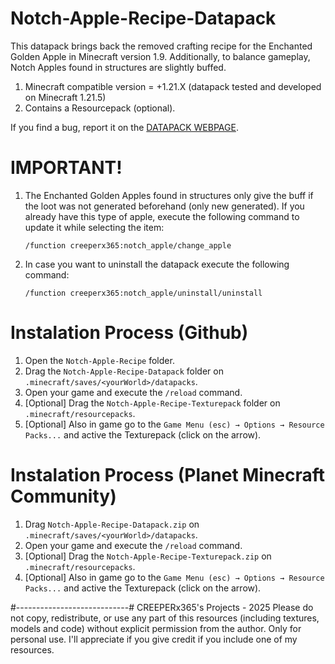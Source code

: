 # Notch-Apple-Recipe-Datapack
This datapack brings back the removed crafting recipe for the Enchanted Golden Apple in Minecraft version 1.9. Additionally, to balance gameplay, Notch Apples found in structures are slightly buffed.

1. Minecraft compatible version = +1.21.X (datapack tested and developed on Minecraft 1.21.5)
2. Contains a Resourcepack (optional).

If you find a bug, report it on the [DATAPACK WEBPAGE](https://www.planetminecraft.com/data-pack/notch-apple-recipe/).

# IMPORTANT! #
1. The Enchanted Golden Apples found in structures only give the buff if the loot was not generated beforehand (only new generated). If you already have this type of       apple, execute the following command to update it while selecting the item: 

    `/function creeperx365:notch_apple/change_apple`

2. In case you want to uninstall the datapack execute the following command:

    `/function creeperx365:notch_apple/uninstall/uninstall`

# Instalation Process (Github) #
1. Open the `Notch-Apple-Recipe` folder.
2. Drag the `Notch-Apple-Recipe-Datapack` folder on `.minecraft/saves/<yourWorld>/datapacks`.
3. Open your game and execute the `/reload` command.
4. [Optional] Drag the `Notch-Apple-Recipe-Texturepack` folder on `.minecraft/resourcepacks`.
5. [Optional] Also in game go to the `Game Menu (esc) → Options → Resource Packs...` and active the Texturepack (click on the arrow).

# Instalation Process (Planet Minecraft Community) #
1. Drag `Notch-Apple-Recipe-Datapack.zip` on `.minecraft/saves/<yourWorld>/datapacks`.
2. Open your game and execute the `/reload` command.
3. [Optional] Drag the `Notch-Apple-Recipe-Texturepack.zip` on `.minecraft/resourcepacks`.
4. [Optional] Also in game go to the `Game Menu (esc) → Options → Resource Packs...` and active the Texturepack (click on the arrow).

#----------------------------#
CREEPERx365's Projects - 2025
Please do not copy, redistribute, or use any part of this resources (including textures, models and code) without explicit permission from the author.
Only for personal use.
I'll appreciate if you give credit if you include one of my resources.
